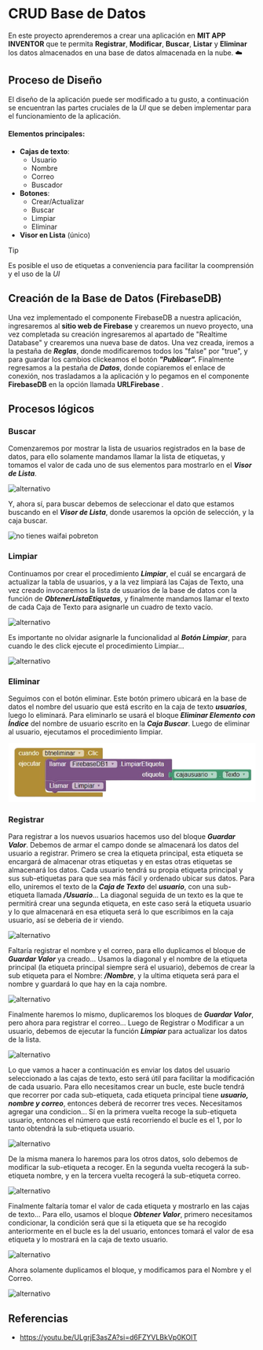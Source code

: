 # CRUD Base de Datos

En este proyecto aprenderemos a crear una aplicación en __MIT APP INVENTOR__ que te permita **Registrar**, **Modificar**, **Buscar**, **Listar** y **Eliminar** los datos almacenados en una base de datos almacenada en la nube. :cloud: 

## Proceso de Diseño
El diseño de la aplicación puede ser modificado a tu gusto, a continuación se encuentran las partes cruciales de la _UI_ que se deben implementar para el funcionamiento de la aplicación.
#### Elementos principales:
- **Cajas de texto**:
	- Usuario
	- Nombre
	- Correo
	- Buscador
- **Botones**:
	- Crear/Actualizar
	- Buscar
	- Limpiar
	- Eliminar
- **Visor en Lista** (único)
> [!TIP]
> Es posible el uso de etiquetas a conveniencia para facilitar la coomprensión y el uso de la _UI_

## Creación de la Base de Datos (FirebaseDB)
Una vez implementado el componente FirebaseDB a nuestra aplicación, ingresaremos al __sitio web de Firebase__ y crearemos un nuevo proyecto, una vez completada su creación ingresaremos al apartado de "Realtime Database" y crearemos una nueva base de datos. Una vez creada, iremos a la pestaña de ___Reglas___, donde modificaremos todos los "false" por "true", y para guardar los cambios clickeamos el botón ___"Publicar".___
Finalmente regresamos a la pestaña de ___Datos___, donde copiaremos el enlace de conexión, nos trasladamos a la aplicación y lo pegamos en el componente __FirebaseDB__ en la opción llamada __URLFirebase__ .

## Procesos lógicos

### Buscar
Comenzaremos por mostrar la lista de usuarios registrados en la base de datos, para ello solamente mandamos llamar la lista de etiquetas, y tomamos el valor de cada uno de sus elementos para mostrarlo en el ___Visor de Lista___.

![alternativo](images/mostrar.png)

Y, ahora sí, para buscar debemos de seleccionar el dato que estamos buscando en el ___Visor de Lista___, donde usaremos la opción de selección, y la caja buscar.

![no tienes waifai pobreton](images/buscar.png)

### Limpiar
Continuamos por crear el procedimiento ___Limpiar___, el cuál se encargará de actualizar la tabla de usuarios, y a la vez limpiará las Cajas de Texto, una vez creado invocaremos la lista de usuarios de la base de datos con la función de ___ObtenerListaEtiquetas___, y finalmente mandamos llamar el texto de cada Caja de Texto para asignarle un cuadro de texto vacío.

![alternativo](images/limpiar.png)

Es importante no olvidar asignarle la funcionalidad al ___Botón Limpiar___, para cuando le des click ejecute el procedimiento Limpiar... 

![alternativo](images/limpiar2.png)

### Eliminar

Seguimos con el botón eliminar. Este botón primero ubicará en la base de datos el nombre del usuario que está
escrito en la caja de texto ___usuarios___, luego lo eliminará. Para eliminarlo se usará el bloque ___Eliminar Elemento con Índice___ del nombre de usuario escrito en la ___Caja Buscar___.
Luego de eliminar al usuario, ejecutamos el procedimiento limpiar.

![alternativo](images/adioxx.png)

### Registrar

Para registrar a los nuevos usuarios hacemos uso del bloque ___Guardar Valor___. Debemos de armar el campo donde se almacenará los datos del usuario a registrar. Primero se crea la etiqueta principal, esta etiqueta se encargará de almacenar otras etiquetas y en estas otras etiquetas se almacenará los datos. Cada usuario tendrá su propia etiqueta principal y sus sub-etiquetas para que sea más fácil y ordenado ubicar sus datos.
Para ello, uniremos el texto de la ___Caja de Texto___ del ___usuario___, con una sub-etiqueta llamada ___/Usuario___... 
La diagonal seguida de un texto es la que te permitirá crear una segunda etiqueta, en este caso será la etiqueta usuario y lo que almacenará en esa etiqueta será lo que escribimos en la caja usuario, así se deberia de ir viendo.

![alternativo](images/registrar1.png)

Faltaría registrar el nombre y el correo, para ello duplicamos el bloque de ___Guardar Valor___ ya creado...
Usamos la diagonal y el nombre de la etiqueta principal (la etiqueta principal siempre será el usuario), debemos de crear la sub etiqueta para el Nombre: ___/Nombre___, y la ultima etiqueta será para el nombre y guardará lo que hay en la caja nombre. 

![alternativo](images/registrar2.png)

Finalmente haremos lo mismo, duplicaremos los bloques de ___Guardar Valor___, pero ahora para registrar el correo...
Luego de Registrar o Modificar a un usuario, debemos de ejecutar la función ___Limpiar___ para actualizar los datos de la lista.

![alternativo](images/registrar3.png)

Lo que vamos a hacer a continuación es enviar los datos del usuario seleccionado a las cajas de texto, esto será útil para facilitar la modificación de cada usuario. Para ello necesitamos crear un bucle, este bucle tendrá que recorrer por cada sub-etiqueta, cada etiqueta principal tiene ___usuario, nombre y correo___, entonces deberá de recorrer tres veces. Necesitamos agregar una condicion... Sí en la primera vuelta recoge la sub-etiqueta usuario, entonces el número que está recorriendo el bucle es el 1, por lo tanto obtendrá la sub-etiqueta usuario.

![alternativo](images/registrar4.png)

De la misma manera lo haremos para los otros datos, solo debemos de modificar la sub-etiqueta a recoger.
En la segunda vuelta recogerá la sub-etiqueta nombre, y en la tercera vuelta recogerá la sub-etiqueta correo.

![alternativo](images/registrar5.png)

Finalmente faltaría tomar el valor de cada etiqueta y mostrarlo en las cajas de texto... Para ello,  usamos el bloque ___Obtener Valor___, primero necesitamos condicionar, la condición será que si la etiqueta que se ha recogido anteriormente en el bucle es la del usuario, entonces tomará el valor de esa etiqueta y lo mostrará en la caja de texto usuario.

![alternativo](images/registrar6.png)

Ahora solamente duplicamos el bloque, y modificamos para el Nombre y el Correo.

![alternativo](images/registrar7.png)

## Referencias
- https://youtu.be/ULgrjE3asZA?si=d6FZYVLBkVp0KOIT
